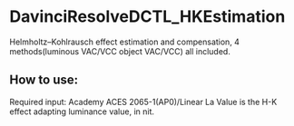 # DavinciResolveDCTL_HKEstimation
Helmholtz–Kohlrausch effect estimation and compensation, 4 methods(luminous VAC/VCC object VAC/VCC) all included.

## How to use:
Required input: Academy ACES 2065-1(AP0)/Linear
La Value is the H-K effect adapting luminance value, in nit.
